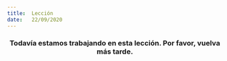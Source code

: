 ```yaml
---
title:  Lección
date:   22/09/2020
---
```


### <center>Todavía estamos trabajando en esta lección. Por favor, vuelva más tarde.</center>